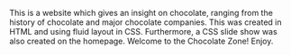 This is a website which gives an insight on chocolate, ranging from the history of chocolate and major chocolate companies. This was created in HTML and using fluid layout in CSS. Furthermore, a CSS slide show was also created on the homepage. Welcome to the Chocolate Zone! Enjoy.  
